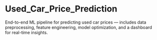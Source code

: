 # Used_Car_Price_Prediction
End-to-end ML pipeline for predicting used car prices — includes data preprocessing, feature engineering, model optimization, and a dashboard for real-time insights.
